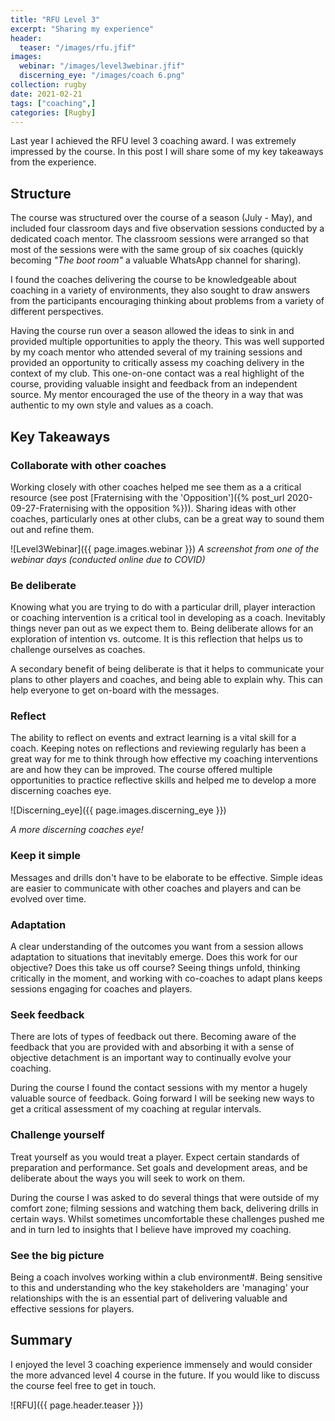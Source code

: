 ```yaml
---
title: "RFU Level 3"
excerpt: "Sharing my experience"
header:
  teaser: "/images/rfu.jfif"
images:
  webinar: "/images/level3webinar.jfif"
  discerning_eye: "/images/coach 6.png"
collection: rugby
date: 2021-02-21
tags: ["coaching",]
categories: [Rugby]
---
```


Last year I achieved the RFU level 3 coaching award. I was extremely impressed by the course.  In this post I will share some of my key takeaways from the experience.

## Structure

The course was structured over the course of a season (July - May), and included four classroom days and five observation sessions conducted by a dedicated coach mentor. The classroom sessions were arranged so that most of the sessions were with the same group of six coaches (quickly becoming _"The boot room"_ a valuable WhatsApp channel for sharing).  

I found the coaches delivering the course to be knowledgeable about coaching in a variety of environments, they also sought to draw answers from the participants encouraging thinking about problems from a variety of different perspectives.

Having the course run over a season allowed the ideas to sink in and provided multiple opportunities to apply the theory. This was well supported by my coach mentor who attended several of my training sessions and provided an opportunity to critically assess my coaching delivery in the context of my club. This one-on-one contact was a real highlight of the course, providing valuable insight and feedback from an independent source. My mentor encouraged the use of the theory in a way that was authentic to my own style and values as a coach.

## Key Takeaways

### Collaborate with other coaches

Working closely with other coaches helped me see them as a a critical resource (see post [Fraternising with the 'Opposition']({% post_url 2020-09-27-Fraternising with the opposition %})). Sharing ideas with other coaches, particularly ones at other clubs, can be a great way to sound them out and refine them.

![Level3Webinar]({{ page.images.webinar }})
_A screenshot from one of the webinar days (conducted online due to COVID)_

### Be deliberate

Knowing what you are trying to do with a particular drill, player interaction or coaching intervention is a critical tool in developing as a coach. Inevitably things never pan out as we expect them to. Being deliberate allows for an exploration of intention vs. outcome. It is this reflection that helps us to challenge ourselves as coaches.

A secondary benefit of being deliberate is that it helps to communicate your plans to other players and coaches, and being able to explain why. This can help everyone to get on-board with the messages.

### Reflect

The ability to reflect on events and extract learning is a vital skill for a coach. Keeping notes on reflections and reviewing regularly has been a great way for me to think through how effective my coaching interventions are and how they can be improved. The course offered multiple opportunities to practice reflective skills and helped me to develop a more discerning coaches eye.

![Discerning_eye]({{ page.images.discerning_eye }})

_A more discerning coaches eye!_

### Keep it simple

Messages and drills don't have to be elaborate to be effective. Simple ideas are easier to communicate with other coaches and players and can be evolved over time.

### Adaptation

A clear understanding of the outcomes you want from a session allows adaptation to situations that inevitably emerge. Does this work for our objective? Does this take us off course? Seeing things unfold, thinking critically in the moment, and working with co-coaches to adapt plans keeps sessions engaging for coaches and players.

### Seek feedback

There are lots of types of feedback out there. Becoming aware of the feedback that you are provided with and absorbing it with a sense of objective detachment is an important way to continually evolve your coaching.

During the course I found the contact sessions with my mentor a hugely valuable source of feedback. Going forward I will be seeking new ways to get a critical assessment of my coaching at regular intervals.

### Challenge yourself

Treat yourself as you would treat a player. Expect certain standards of preparation and performance. Set goals and development areas, and be deliberate about the ways you will seek to work on them.

During the course I was asked to do several things that were outside of my comfort zone; filming sessions and watching them back, delivering drills in certain ways. Whilst sometimes uncomfortable these challenges pushed me and in turn led to insights that I believe have improved my coaching.

### See the big picture

Being a coach involves working within a club environment#. Being sensitive to this and understanding who the key stakeholders are 'managing' your relationships with the is an essential part of delivering valuable and effective sessions for players.

## Summary

I enjoyed the level 3 coaching experience immensely and would consider the more advanced level 4 course in the future. If you would like to discuss the course feel free to get in touch.

![RFU]({{ page.header.teaser }})
